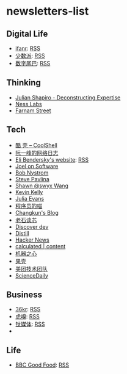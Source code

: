 # newsletters-list

## Digital Life

- [ifanr](https://www.ifanr.com/): [RSS](https://www.ifanr.com/feed)
- [少数派](https://sspai.com/): [RSS](https://sspai.com/feed)
- [数字尾巴](https://www.dgtle.com/): [RSS](https://www.dgtle.com/rss/dgtle.xml)

## Thinking

- [Julian Shapiro - Deconstructing Expertise](https://www.julian.com/)
- [Ness Labs](https://nesslabs.com/newsletter)
- [Farnam Street](https://fs.blog/)

## Tech 

- [酷 壳 – CoolShell](https://coolshell.cn/)
- [阮一峰的网络日志](https://www.ruanyifeng.com/blog/)
- [Eli Bendersky's website](https://eli.thegreenplace.net/): [RSS](https://eli.thegreenplace.net/feeds/all.atom.xml)
- [Joel on Software](https://www.joelonsoftware.com/)
- [Bob Nystrom](http://journal.stuffwithstuff.com/)
- [Steve Pavlina](https://stevepavlina.com/)
- [Shawn @swyx Wang](https://www.swyx.io/)
- [Kevin Kelly](https://kk.org/)
- [Julia Evans](https://jvns.ca/)
- [程序员的喵](https://catcoding.me/)
- [Changkun's Blog](https://changkun.de/blog/)
- [老石谈芯](https://shilicon.com/)
- [Discover dev](https://www.discoverdev.io/)
- [Distill](https://distill.pub/)
- [Hacker News](https://news.ycombinator.com/)
- [calculated | content](https://calculatedcontent.com/)
- [机器之心](https://www.jiqizhixin.com/)
- [果壳](https://www.guokr.com/)
- [美团技术团队](https://tech.meituan.com/)
- [ScienceDaily](https://www.sciencedaily.com/)

## Business

- [36kr](https://36kr.com/): [RSS](https://36kr.com/feed)
- [虎嗅](https://www.huxiu.com/): [RSS](https://rss.huxiu.com/)
- [钛媒体](https://www.tmtpost.com/): [RSS](https://www.tmtpost.com/rss.xml)
- []()


## Life
- [BBC Good Food](https://www.bbcgoodfood.com/): [RSS](https://www.bbcgoodfood.com/feed/atom)